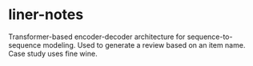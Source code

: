 # liner-notes

Transformer-based encoder-decoder architecture for sequence-to-sequence modeling.  Used to generate a review based on an item name.  Case study uses fine wine.
